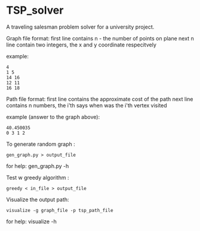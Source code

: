 # TSP_solver

A traveling salesman problem solver for a university project.


Graph file format:
    first line contains n - the number of points on plane
    next n line contain two integers, the x and y coordinate
    respecitvely

example:

    4
    1 5
    14 16
    12 11
    16 18

Path file format:
    first line contains the approximate cost of the path
    next line contains n numbers, the i'th says when was
    the i'th vertex visited

example (answer to the graph above):

    40.450035
    0 3 1 2 


To generate random graph :

    gen_graph.py > output_file

for help:
    gen_graph.py -h 


Test w greedy algorithm :

    greedy < in_file > output_file


Visualize the output path:

    visualize -g graph_file -p tsp_path_file

for help:
    visualize -h



